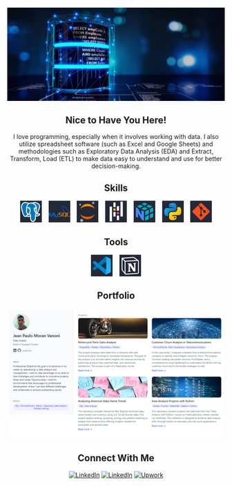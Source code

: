<p align="center">
  <img src="profile_banner.png" alt="Banner de Bienvenida">
</p>

<h2 align="center">Nice to Have You Here!</h2>
<p align="center">
  I love programming, especially when it involves working with data. I also utilize spreadsheet software (such as Excel and Google Sheets) and methodologies such as Exploratory Data Analysis (EDA) and Extract, Transform, Load (ETL) to make data easy to understand and use for better decision-making.
</p>

<h2 align="center">Skills</h2>
<p align="center">
  <img src="icons/postgresql.svg" alt="PostgreSQL" width="50" height="50"/>&nbsp;&nbsp;&nbsp;
  <img src="icons/mysql.svg" alt="MySQL" width="50" height="50"/>&nbsp;&nbsp;&nbsp;
  <img src="icons/jupyter.svg" alt="Jupyter" width="50" height="50"/>&nbsp;&nbsp;&nbsp;
  <img src="icons/pandas.svg" alt="Pandas" width="50" height="50"/>&nbsp;&nbsp;&nbsp;
  <img src="icons/numpy.svg" alt="NumPy" width="50" height="50"/>&nbsp;&nbsp;&nbsp;
  <img src="icons/python.svg" alt="Python" width="50" height="50"/>&nbsp;&nbsp;&nbsp;
  <img src="icons/git.svg" alt="Git" width="50" height="50"/>
</p>

<h2 align="center">Tools</h2>
<p align="center">
  <img src="icons/visual-studio-code.svg" alt="Visual Studio Code" width="50" height="50"/>&nbsp;&nbsp;&nbsp;
  <img src="icons/notion.svg" alt="Notion" width="50" height="50"/>
</p>

<h2 align="center">Portfolio</h2>

[![Portfolio](images/banner_portfolio.png)](https://www.datascienceportfol.io/jeanpaulomv)

<h2 align="center">Connect With Me</h2>
<p align="center">
  <a href="https://www.linkedin.com/in/jeanpaulomv/"><img src="https://img.shields.io/badge/jeanpaulomv-0077B5?style=for-the-badge&logo=linkedin&logoColor=white" alt="LinkedIn" height="30"></a>
  <a href="https://www.datascienceportfol.io/jeanpaulomv"><img src="https://img.shields.io/badge/portfolio-000000?style=for-the-badge&logo=About.me&logoColor=white" alt="LinkedIn" height="30"></a>
  <a href="https://www.upwork.com/freelancers/~017f203a5583495e29?mp_source=share"><img src="https://img.shields.io/badge/UpWork-6FDA44?style=for-the-badge&logo=Upwork&logoColor=white" alt="Upwork" height="30"></a>

</p>
